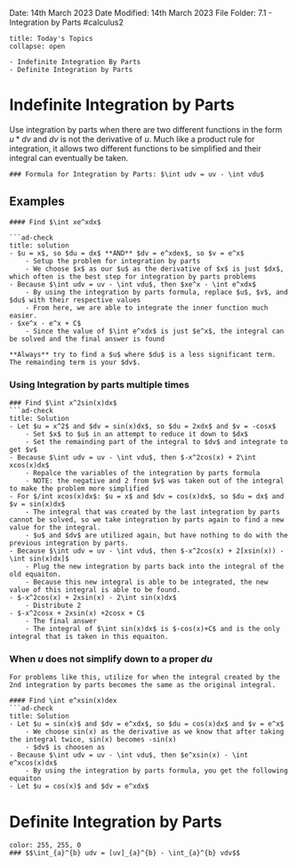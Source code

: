 Date: 14th March 2023
Date Modified: 14th March 2023
File Folder: 7.1 - Integration by Parts
#calculus2 

```ad-abstract
title: Today's Topics
collapse: open

- Indefinite Integration By Parts
- Definite Integration by Parts

```

# Indefinite Integration by Parts

Use integration by parts when there are two different functions in the form $u*dv$ and $dv$ is not the derivative of *u*. 
Much like a product rule for integration, it allows two different functions to be simplified and their integral can eventually be taken.

```ad-important
### Formula for Integration by Parts: $\int udv = uv - \int vdu$
```



## Examples

```ad-example
#### Find $\int xe^xdx$

```ad-check
title: solution
- $u = x$, so $du = dx$ **AND** $dv = e^xdex$, so $v = e^x$
	- Setup the problem for integration by parts
	- We choose $x$ as our $u$ as the derivative of $x$ is just $dx$, which often is the best step for integration by parts problems
- Because $\int udv = uv - \int vdu$, then $xe^x - \int e^xdx$
	- By using the integration by parts formula, replace $u$, $v$, and $du$ with their respective values
	- From here, we are able to integrate the inner function much easier.
- $xe^x - e^x + C$
	- Since the value of $\int e^xdx$ is just $e^x$, the integral can be solved and the final answer is found
```

```ad-note
**Always** try to find a $u$ where $du$ is a less significant term. The remainding term is your $dv$.
```

### Using Integration by parts multiple times

```ad-question
### Find $\int x^2sin(x)dx$
```ad-check
title: Solution
- Let $u = x^2$ and $dv = sin(x)dx$, so $du = 2xdx$ and $v = -cosx$
	- Set $x$ to $u$ in an attempt to reduce it down to $dx$
	- Set the remainding part of the integral to $dv$ and integrate to get $v$
- Because $\int udv = uv - \int vdu$, then $-x^2cos(x) + 2\int xcos(x)dx$
	- Repalce the variables of the integration by parts formula
	- NOTE: the negative and 2 from $v$ was taken out of the integral to make the problem more simplified
- For $/int xcos(x)dx$: $u = x$ and $dv = cos(x)dx$, so $du = dx$ and $v = sin(x)dx$
	- The integral that was created by the last integration by parts cannot be solved, so we take integration by parts again to find a new value for the integral.
	- $u$ and $dv$ are utilized again, but have nothing to do with the previous integration by parts.
- Because $\int udv = uv - \int vdu$, then $-x^2cos(x) + 2[xsin(x)) - \int sin(x)dx]$
	- Plug the new integration by parts back into the integral of the old equaiton.
	- Because this new integral is able to be integrated, the new value of this integral is able to be found.
- $-x^2cos(x) + 2xsin(x) - 2\int sin(x)dx$
	- Distribute 2
- $-x^2cosx + 2xsin(x) +2cosx + C$
	- The final answer
	- The integral of $\int sin(x)dx$ is $-cos(x)+C$ and is the only integral that is taken in this equaiton.
```

### When $u$ does not simplify down to a proper $du$

```ad-important
For problems like this, utilize for when the integral created by the 2nd integration by parts becomes the same as the original integral.
```


```ad-question
#### Find \int e^xsin(x)dex
```ad-check
title: Solution
- Let $u = sin(x)$ and $dv = e^xdx$, so $du = cos(x)dx$ and $v = e^x$
	- We choose sin(x) as the derivative as we know that after taking the integral twice, sin(x) becomes -sin(x)
	- $dv$ is choosen as 
- Because $\int udv = uv - \int vdu$, then $e^xsin(x) - \int e^xcos(x)dx$
	- By using the integration by parts formula, you get the following equaiton
- Let $u = cos(x)$ and $dv = e^xdx$ 
```


# Definite Integration by Parts

```ad-important
color: 255, 255, 0
### $$\int_{a}^{b} udv = [uv]_{a}^{b} - \int_{a}^{b} vdv$$
```

